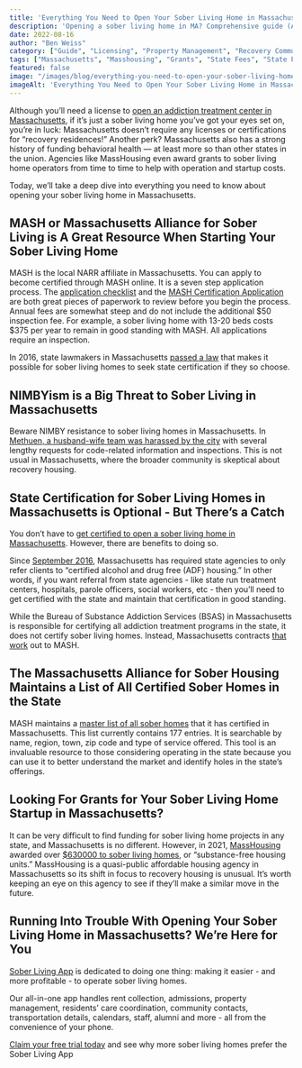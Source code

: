```yaml
---
title: 'Everything You Need to Open Your Sober Living Home in Massachusetts'
description: 'Opening a sober living home in MA? Comprehensive guide (Aug 2022) covers requirements & steps. From the Sober Living App blog.'
date: 2022-08-16
author: "Ben Weiss"
category: ["Guide", "Licensing", "Property Management", "Recovery Community", "Regulations", "Sober Living Management"]
tags: ["Massachusetts", "Masshousing", "Grants", "State Fees", "State Funding", "State Certification", "Nimbyism", "Mash"]
featured: false
image: "/images/blog/everything-you-need-to-open-your-sober-living-home-in-massachusetts.jpg"
imageAlt: 'Everything You Need to Open Your Sober Living Home in Massachusetts'
---
```


Although you’ll need a license to [open an addiction treatment center in Massachusetts](<https://behavehealth.com/blog/2021/12/28/opening-an-addiction-treatment-center-in-massachusetts-doesnt-have-to-be-difficultnbsp>), if it’s just a sober living home you’ve got your eyes set on, you’re in luck: Massachusetts doesn’t require any licenses or certifications for “recovery residences!” Another perk? Massachusetts also has a strong history of funding behavioral health — at least more so than other states in the union. Agencies like MassHousing even award grants to sober living home operators from time to time to help with operation and startup costs.

Today, we’ll take a deep dive into everything you need to know about opening your sober living home in Massachusetts.

## MASH or Massachusetts Alliance for Sober Living is A Great Resource When Starting Your Sober Living Home

MASH is the local NARR affiliate in Massachusetts. You can apply to become certified through MASH online. It is a seven step application process. The [application checklist](<https://mashsoberhousing.org/wp-content/uploads/2022/02/Application-Checklist-2022.pdf>) and the [MASH Certification Application](<https://mashsoberhousing.org/wp-content/uploads/2021/12/MASH-FINAL-01-2022-Application.pdf>) are both great pieces of paperwork to review before you begin the process. Annual fees are somewhat steep and do not include the additional $50 inspection fee. For example, a sober living home with 13-20 beds costs $375 per year to remain in good standing with MASH. All applications require an inspection.

In 2016, state lawmakers in Massachusetts [passed a law](<https://www.lohud.com/story/news/investigations/2018/05/02/sober-home-reform/565620002/>) that makes it possible for sober living homes to seek state certification if they so choose. 

## NIMBYism is a Big Threat to Sober Living in Massachusetts

Beware NIMBY resistance to sober living homes in Massachusetts. In [Methuen, a husband-wife team was harassed by the city](<https://www.eagletribune.com/news/merrimack_valley/sober-home-dispute-city-wants-more-information-on-facility/article_155c98a3-173d-5088-804d-dabf9d42d7f3.html>) with several lengthy requests for code-related information and inspections. This is not usual in Massachusetts, where the broader community is skeptical about recovery housing. 

## State Certification for Sober Living Homes in Massachusetts is Optional - But There’s a Catch

You don’t have to [get certified to open a sober living home in Massachusetts](<https://mashsoberhousing.org/certification/ma-sober-homes-law/>). However, there are benefits to doing so. 

Since [September 2016](<https://www.mass.gov/news/state-agencies-and-their-vendors-shall-only-be-able-to-refer-clients-to-certified-sober-homes>), Massachusetts has required state agencies to only refer clients to “certified alcohol and drug free (ADF) housing.” In other words, if you want referral from state agencies - like state run treatment centers, hospitals, parole officers, social workers, etc - then you’ll need to get certified with the state and maintain that certification in good standing. 

While the Bureau of Substance Addiction Services (BSAS) in Massachusetts is responsible for certifying all addiction treatment programs in the state, it does not certify sober living homes. Instead, Massachusetts contracts [that work](<https://mashsoberhousing.org/certified-residences/>) out to MASH.

## The Massachusetts Alliance for Sober Housing Maintains a List of All Certified Sober Homes in the State

MASH maintains a [master list of all sober homes](<https://mashsoberhousing.org/certified-residences/>) that it has certified in Massachusetts. This list currently contains 177 entries. It is searchable by name, region, town, zip code and type of service offered. This tool is an invaluable resource to those considering operating in the state because you can use it to better understand the market and identify holes in the state’s offerings. 

## Looking For Grants for Your Sober Living Home Startup in Massachusetts?

It can be very difficult to find funding for sober living home projects in any state, and Massachusetts is no different. However, in 2021, [MassHousing](<https://www.masshousing.com/>) awarded over [$630000 to sober living homes](<https://www.usnews.com/news/best-states/massachusetts/articles/2021-12-18/masshousing-awards-grants-for-new-substance-free-housing>), or “substance-free housing units.” MassHousing is a quasi-public affordable housing agency in Massachusetts so its shift in focus to recovery housing is unusual. It’s worth keeping an eye on this agency to see if they’ll make a similar move in the future.

## Running Into Trouble With Opening Your Sober Living Home in Massachusetts? We’re Here for You

[Sober Living App](<../../../../index.html>) is dedicated to doing one thing: making it easier - and more profitable - to operate sober living homes. 

Our all-in-one app handles rent collection, admissions, property management, residents’ care coordination, community contacts, transportation details, calendars, staff, alumni and more - all from the convenience of your phone. 

[Claim your free trial today](<https://behavehealth.com/get-started>) and see why more sober living homes prefer the Sober Living App